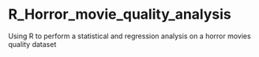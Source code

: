# R_Horror_movie_quality_analysis
Using R to perform a statistical and regression analysis on a horror movies quality dataset
